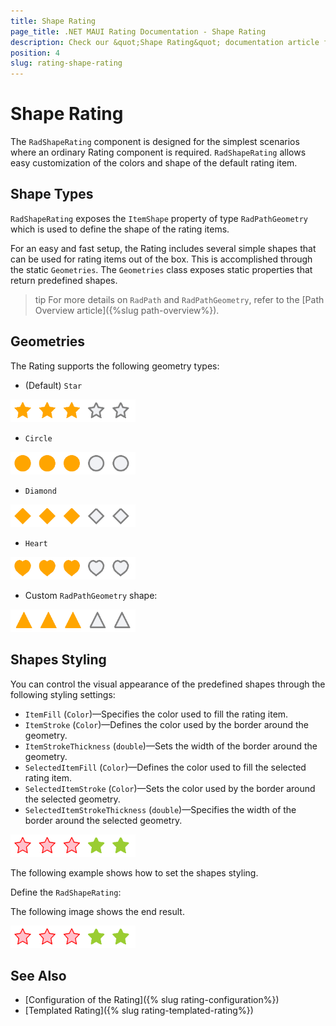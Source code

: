 ```yaml
---
title: Shape Rating
page_title: .NET MAUI Rating Documentation - Shape Rating
description: Check our &quot;Shape Rating&quot; documentation article for Telerik Rating for .NET MAUI.
position: 4
slug: rating-shape-rating
---
```


# Shape Rating

The `RadShapeRating` component is designed for the simplest scenarios where an ordinary Rating component is required. `RadShapeRating` allows easy customization of the colors and shape of the default rating item.

## Shape Types

`RadShapeRating` exposes the `ItemShape` property of type `RadPathGeometry` which is used to define the shape of the rating items.

For an easy and fast setup, the Rating includes several simple shapes that can be used for rating items out of the box. This is accomplished through the static `Geometries`. The `Geometries` class exposes static properties that return predefined shapes.

>tip For more details on `RadPath` and `RadPathGeometry`, refer to the [Path Overview article]({%slug path-overview%}).

## Geometries

The Rating supports the following geometry types:

- (Default) `Star`

 ![Star Shape Rating](images/rating-star.png)

 <snippet id='rating-geometries-star' />

- `Circle`

 ![Circle Shape Rating](images/rating-circle.png)

 <snippet id='rating-geometries-circle' />

- `Diamond`

 ![Diamond Shape Rating](images/rating-diamond.png)

 <snippet id='rating-geometries-diamond' />

- `Heart`

 ![Heart Shape Rating](images/rating-heart.png)

 <snippet id='rating-geometries-heart' />

- Custom `RadPathGeometry` shape:

 ![Custom Shape Rating](images/rating-triangle.png)

 <snippet id='rating-geometries-customgeometry ' />

## Shapes Styling

You can control the visual appearance of the predefined shapes through the following styling settings:

* `ItemFill` (`Color`)&mdash;Specifies the color used to fill the rating item.
* `ItemStroke` (`Color`)&mdash;Defines the color used by the border around the geometry.
* `ItemStrokeThickness` (`double`)&mdash;Sets the width of the border around the geometry.
* `SelectedItemFill` (`Color`)&mdash;Defines the color used to fill the selected rating item.
* `SelectedItemStroke` (`Color`)&mdash;Sets the color used by the border around the selected geometry.
* `SelectedItemStrokeThickness` (`double`)&mdash;Specifies the width of the border around the selected geometry.

![Rating Styling](images/rating-styles.png)

The following example shows how to set the shapes styling.

Define the `RadShapeRating`:

<snippet id='rating-geometries-styling' />

The following image shows the end result.

![Rating Styling](images/rating-styles.png)

## See Also

- [Configuration of the Rating]({% slug rating-configuration%})
- [Templated Rating]({% slug rating-templated-rating%})
